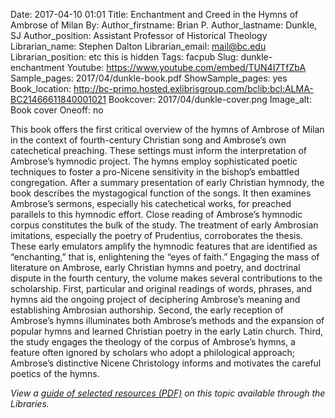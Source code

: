 Date: 2017-04-10 01:01
Title: Enchantment and Creed in the Hymns of Ambrose of Milan
By:
Author_firstname: Brian P.
Author_lastname: Dunkle, SJ
Author_position: Assistant Professor of Historical Theology
Librarian_name: Stephen Dalton
Librarian_email: mail@bc.edu
Librarian_position: etc this is hidden
Tags: facpub
Slug: dunkle-enchantment
Youtube: https://www.youtube.com/embed/TUN4I7TfZbA
Sample_pages: 2017/04/dunkle-book.pdf
ShowSample_pages: yes
Book_location: http://bc-primo.hosted.exlibrisgroup.com/bclib:bcl:ALMA-BC21466611840001021
Bookcover: 2017/04/dunkle-cover.png
Image_alt: Book cover
Oneoff: no

This book offers the first critical overview of the hymns of Ambrose of Milan in the context of fourth-century Christian song and Ambrose’s own catechetical preaching. These settings must inform the interpretation of Ambrose’s hymnodic project. The hymns employ sophisticated poetic techniques to foster a pro-Nicene sensitivity in the bishop’s embattled congregation. After a summary presentation of early Christian hymnody, the book describes the mystagogical function of the songs. It then examines Ambrose’s sermons, especially his catechetical works, for preached parallels to this hymnodic effort. Close reading of Ambrose’s hymnodic corpus constitutes the bulk of the study. The treatment of early Ambrosian imitations, especially the poetry of Prudentius, corroborates the thesis. These early emulators amplify the hymnodic features that are identified as “enchanting,” that is, enlightening the “eyes of faith.” Engaging the mass of literature on Ambrose, early Christian hymns and poetry, and doctrinal dispute in the fourth century, the volume makes several contributions to the scholarship. First, particular and original readings of words, phrases, and hymns aid the ongoing project of deciphering Ambrose’s meaning and establishing Ambrosian authorship. Second, the early reception of Ambrose’s hymns illuminates both Ambrose’s methods and the expansion of popular hymns and learned Christian poetry in the early Latin church. Third, the study engages the theology of the corpus of Ambrose’s hymns, a feature often ignored by scholars who adopt a philological approach; Ambrose’s distinctive Nicene Christology informs and motivates the careful poetics of the hymns.

<em>View a <a href="http://library.bc.edu/theme/img/facpub/2017/04/dunkle-guide.pdf">guide of selected resources (PDF)</a> on this topic available through the Libraries. </em>